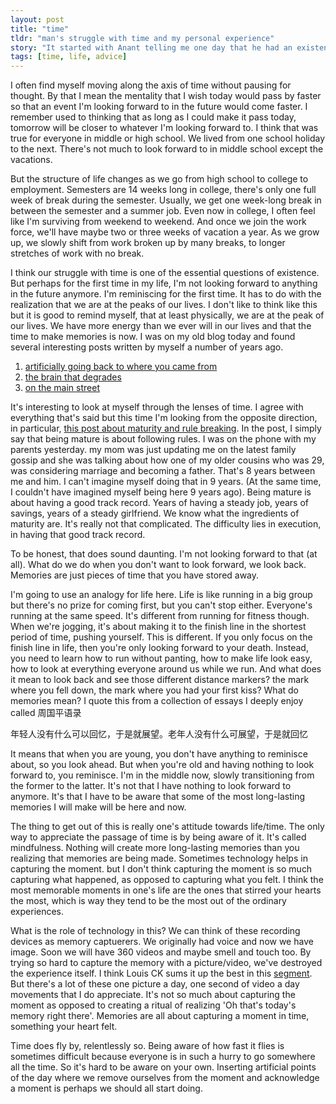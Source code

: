 ```yaml
---
layout: post
title: "time"
tldr: "man's struggle with time and my personal experience"
story: "It started with Anant telling me one day that he had an existential crisis last semester, after which he put academics behind friends. It got me thinking a lot. Also after the last php2511 pset, I started talking to a lot of people that I would normally not have, mabel, andrew, thomas yim. And I deeply enjoyed all of those conversations. And also spending the night exploring Providence with Alex"
tags: [time, life, advice]
---
```


I often find myself moving along the axis of time without pausing for thought. By that I mean the mentality that I wish today would pass by faster so that an event I'm looking forward to in the future would come faster. I remember used to thinking that as long as I could make it pass today, tomorrow will be closer to whatever I'm looking forward to. I think that was true for everyone in middle or high school. We lived from one school holiday to the next. There's not much to look forward to in middle school except the vacations. 

But the structure of life changes as we go from high school to college to employment. Semesters are 14 weeks long in college, there's only one full week of break during the semester. Usually, we get one week-long break in between the semester and a summer job. Even now in college, I often feel like I'm surviving from weekend to weekend. And once we join the work force, we'll have maybe two or three weeks of vacation a year. As we grow up, we slowly shift from work broken up by many breaks, to longer stretches of work with no break.

I think our struggle with time is one of the essential questions of existence. But perhaps for the first time in my life, I'm not looking forward to anything in the future anymore. I'm reminiscing for the first time. It has to do with the realization that we are at the peaks of our lives. I don't like to think like this but it is good to remind myself, that at least physically, we are at the peak of our lives. We have more energy than we ever will in our lives and that the time to make memories is now. I was on my old blog today and found several interesting posts written by myself a number of years ago.

[1]: http://thismyonelife.wordpress.com/2009/01/30/artifically-going-back-to-where-you-came-form/
[2]: http://thismyonelife.wordpress.com/2008/06/18/the-brain-that-degrades/
[3]: http://thismyonelife.wordpress.com/2010/02/16/on-the-main-street/

1. [artificially going back to where you came from][1]
2. [the brain that degrades][2]
3. [on the main street][3]

It's interesting to look at myself through the lenses of time. I agree with everything that's said but this time I'm looking from the opposite direction, in particular, [this post about maturity and rule breaking][2]. In the post, I simply say that being mature is about following rules. I was on the phone with my parents yesterday. my mom was just updating me on the latest family gossip and she was talking about how one of my older cousins who was 29, was considering marriage and becoming a father. That's 8 years between me and him. I can't imagine myself doing that in 9 years. (At the same time, I couldn't have imagined myself being here 9 years ago). Being mature is about having a good track record. Years of having a steady job, years of savings, years of a steady girlfriend. We know what the ingredients of maturity are. It's really not that complicated. The difficulty lies in execution, in having that good track record. 

To be honest, that does sound daunting. I'm not looking forward to that (at all). What do we do when you don't want to look forward, we look back. Memories are just pieces of time that you have stored away. 

I'm going to use an analogy for life here. Life is like running in a big group but there's no prize for coming first, but you can't stop either. Everyone's running at the same speed. It's different from running for fitness though.  When we're jogging, it's about making it to the finish line in the shortest period of time, pushing yourself. This is different. If you only focus on the finish line in life, then you're only looking forward to your death. Instead, you need to learn how to run without panting, how to make life look easy, how to look at everything everyone around us while we run. And what does it mean to look back and see those different distance markers? the mark where you fell down, the mark where you had your first kiss? What do memories mean? I quote this from a collection of essays I deeply enjoy called 周国平语录

年轻人没有什么可以回忆，于是就展望。老年人没有什么可展望，于是就回忆

It means that when you are young, you don't have anything to reminisce about, so you look ahead. But when you're old and having nothing to look forward to, you reminisce. I'm in the middle now, slowly transitioning from the former to the latter. It's not that I have nothing to look forward to anymore. It's that I have to be aware that some of the most long-lasting memories I will make will be here and now.

The thing to get out of this is really one's attitude towards life/time. The only way to appreciate the passage of time is by being aware of it. It's called mindfulness. Nothing will create more long-lasting memories than you realizing that memories are being made. Sometimes technology helps in capturing the moment. but I don't think capturing the moment is so much capturing what happened, as opposed to capturing what you felt. I think the most memorable moments in one's life are the ones that stirred your hearts the most, which is way they tend to be the most out of the ordinary experiences. 

[4]: http://www.youtube.com/watch?v=zd2sRC3K9Hs

What is the role of technology in this? We can think of these recording devices as memory captuerers. We originally had voice and now we have image. Soon we will have 360 videos and maybe smell and touch too. By trying so hard to capture the memory with a picture/video, we've destroyed the experience itself. I think Louis CK sums it up the best in this [segment][4]. But there's a lot of these one picture a day, one second of video a day movements that I do appreciate. It's not so much about capturing the moment as opposed to creating a ritual of realizing 'Oh that's today's memory right there'. Memories are all about capturing a moment in time, something your heart felt. 

Time does fly by, relentlessly so. Being aware of how fast it flies is sometimes difficult because everyone is in such a hurry to go somewhere all the time. So it's hard to be aware on your own. Inserting artificial points of the day where we remove ourselves from the moment and acknowledge a moment is perhaps we should all start doing.


